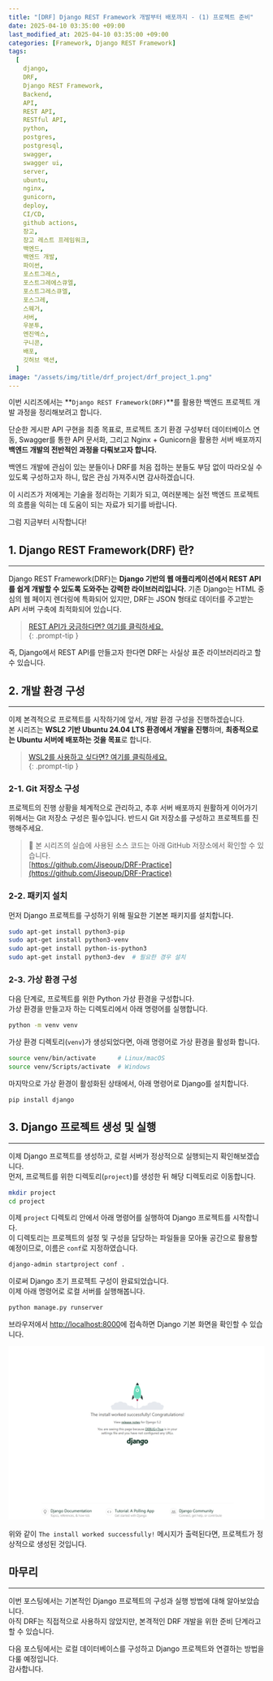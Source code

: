 ```yaml
---
title: "[DRF] Django REST Framework 개발부터 배포까지 - (1) 프로젝트 준비"
date: 2025-04-10 03:35:00 +09:00
last_modified_at: 2025-04-10 03:35:00 +09:00
categories: [Framework, Django REST Framework]
tags:
  [
    django,
    DRF,
    Django REST Framework,
    Backend,
    API,
    REST API,
    RESTful API,
    python,
    postgres,
    postgresql,
    swagger,
    swagger ui,
    server,
    ubuntu,
    nginx,
    gunicorn,
    deploy,
    CI/CD,
    github actions,
    장고,
    장고 레스트 프레임워크,
    백엔드,
    백엔드 개발,
    파이썬,
    포스트그레스,
    포스트그레에스큐엘,
    포스트그레스큐엘,
    포스그레,
    스웨거,
    서버,
    우분투,
    엔진엑스,
    구니콘,
    배포,
    깃허브 액션,
  ]
image: "/assets/img/title/drf_project/drf_project_1.png"
---
```


이번 시리즈에서는 **`Django REST Framework(DRF)`**를 활용한 백엔드 프로젝트 개발 과정을 정리해보려고 합니다.  

단순한 게시판 API 구현을 최종 목표로, 프로젝트 초기 환경 구성부터 데이터베이스 연동, Swagger를 통한 API 문서화, 그리고 Nginx + Gunicorn을 활용한 서버 배포까지 **백엔드 개발의 전반적인 과정을 다뤄보고자 합니다.**  

백엔드 개발에 관심이 있는 분들이나 DRF를 처음 접하는 분들도 부담 없이 따라오실 수 있도록 구성하고자 하니, 많은 관심 가져주시면 감사하겠습니다.  

이 시리즈가 저에게는 기술을 정리하는 기회가 되고, 여러분께는 실전 백엔드 프로젝트의 흐름을 익히는 데 도움이 되는 자료가 되기를 바랍니다.  

그럼 지금부터 시작합니다!  

## 1. Django REST Framework(DRF) 란?
---
Django REST Framework(DRF)는 **Django 기반의 웹 애플리케이션에서 REST API를 쉽게 개발할 수 있도록 도와주는 강력한 라이브러리입니다.** 기존 Django는 HTML 중심의 웹 페이지 렌더링에 특화되어 있지만, DRF는 JSON 형태로 데이터를 주고받는 API 서버 구축에 최적화되어 있습니다.  

> [REST API가 궁금하다면? 여기를 클릭하세요.](https://devpro.kr/posts/REST,-RESTful-API%EB%9E%80-%EA%B0%9C%EB%85%90-%EC%82%B4%ED%8E%B4%EB%B3%B4%EA%B8%B0/)  
{: .prompt-tip }

즉, Django에서 REST API를 만들고자 한다면 DRF는 사실상 표준 라이브러리라고 할 수 있습니다.  

## 2. 개발 환경 구성
---
이제 본격적으로 프로젝트를 시작하기에 앞서, 개발 환경 구성을 진행하겠습니다.  
본 시리즈는 **WSL2 기반 Ubuntu 24.04 LTS 환경에서 개발을 진행**하며, **최종적으로는 Ubuntu 서버에 배포하는 것을 목표**로 합니다.  

> [WSL2를 사용하고 싶다면? 여기를 클릭하세요.](https://devpro.kr/posts/Windows-11-WSL2-%EC%84%A4%EC%B9%98%EC%99%80-VSCode-%EC%97%B0%EB%8F%99/)  
{: .prompt-tip }

### 2-1. Git 저장소 구성
프로젝트의 진행 상황을 체계적으로 관리하고, 추후 서버 배포까지 원활하게 이어가기 위해서는 Git 저장소 구성은 필수입니다. 반드시 Git 저장소를 구성하고 프로젝트를 진행해주세요.  

> 📌 본 시리즈의 실습에 사용된 소스 코드는 아래 GitHub 저장소에서 확인할 수 있습니다.  
> [https://github.com/Jiseoup/DRF-Practice](https://github.com/Jiseoup/DRF-Practice)

### 2-2. 패키지 설치
먼저 Django 프로젝트를 구성하기 위해 필요한 기본본 패키지를 설치합니다.  
```bash
sudo apt-get install python3-pip
sudo apt-get install python3-venv
sudo apt-get install python-is-python3
sudo apt-get install python3-dev  # 필요한 경우 설치
```

### 2-3. 가상 환경 구성
다음 단계로, 프로젝트를 위한 Python 가상 환경을 구성합니다.  
가상 환경을 만들고자 하는 디렉토리에서 아래 명령어를 실행합니다.  
```bash
python -m venv venv
```

가상 환경 디렉토리(`venv`)가 생성되었다면, 아래 명령어로 가상 환경을 활성화 합니다.  
```bash
source venv/bin/activate      # Linux/macOS
source venv/Scripts/activate  # Windows
```

마지막으로 가상 환경이 활성화된 상태에서, 아래 명령어로 Django를 설치합니다.  
```bash
pip install django
```

## 3. Django 프로젝트 생성 및 실행
---
이제 Django 프로젝트를 생성하고, 로컬 서버가 정상적으로 실행되는지 확인해보겠습니다.  
먼저, 프로젝트를 위한 디렉토리(`project`)를 생성한 뒤 해당 디렉토리로 이동합니다.  
```bash
mkdir project
cd project
```

이제 `project` 디렉토리 안에서 아래 명령어를 실행하여 Django 프로젝트를 시작합니다.  
이 디렉토리는 프로젝트의 설정 및 구성을 담당하는 파일들을 모아둘 공간으로 활용할 예정이므로, 이름은 `conf`로 지정하였습니다.  
```bash
django-admin startproject conf .
```

이로써 Django 초기 프로젝트 구성이 완료되었습니다.  
이제 아래 명령어로 로컬 서버를 실행해봅니다.  
```bash
python manage.py runserver
```

브라우저에서 [http://localhost:8000](http://localhost:8000)에 접속하면 Django 기본 화면을 확인할 수 있습니다.  

![django_install_successfully](/assets/img/posts/programming/django_rest_framework/django_install_successfully.png)  

위와 같이 `The install worked successfully!` 메시지가 출력된다면, 프로젝트가 정상적으로 생성된 것입니다.  

## 마무리
---
이번 포스팅에서는 기본적인 Django 프로젝트의 구성과 실행 방법에 대해 알아보았습니다.  
아직 DRF는 직접적으로 사용하지 않았지만, 본격적인 DRF 개발을 위한 준비 단계라고 할 수 있습니다.  

다음 포스팅에서는 로컬 데이터베이스를 구성하고 Django 프로젝트와 연결하는 방법을 다룰 예정입니다.  
감사합니다.  
